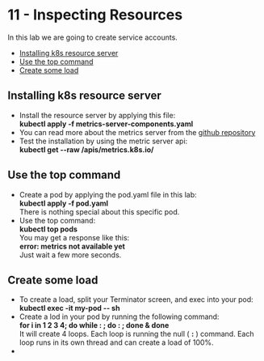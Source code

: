 # 11 - Inspecting Resources

In this lab we are going to create service accounts.


- [Installing k8s resource server](#Installing-k8s-resource-server)
- [Use the top command](#Use-the-top-command)
- [Create some load](#Create-some-load)

## Installing k8s resource server

- Install the resource server by applying this file:  
**kubectl apply -f metrics-server-components.yaml**
- You can read more about the metrics server from the [github repository](https://github.com/kubernetes-sigs/metrics-server)
- Test the installation by using the metric server api:  
**kubectl get --raw /apis/metrics.k8s.io/**

## Use the top command

- Create a pod by applying the pod.yaml file in this lab:  
**kubectl apply -f pod.yaml**  
There is nothing special about this specific pod.
- Use the top command:  
**kubectl top pods**  
You may get a response like this:  
**error: metrics not available yet**  
Just wait a few more seconds.

## Create some load

- To create a load, split your Terminator screen, and exec into your pod:  
**kubectl exec -it my-pod -- sh**
- Create a lod in your pod by running the following command:  
**for i in 1 2 3 4; do while : ; do : ; done & done**  
It will create 4 loops. Each loop is running the null ( **:** ) command.  Each loop runs in its own thread and can create a load of 100%.
-  



